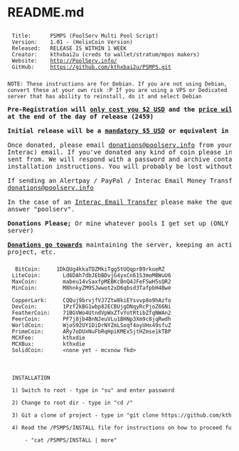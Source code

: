 <h1><a name="psmps" class="anchor" href="#psmps"><span class="octicon octicon-link"></span></a>README.md</h1>

<pre><code><div id='titlenshit' style='padding:10 10 10 10;text-align:left;width:434px; word-wrap:break-word;'>Title:      PSMPS (PoolServ Multi Pool Script)
Version:    1.01 - (HelixCoin Version)
Released:   RELEASE IS WITHIN 1 WEEK
Creator:    kthxbai2u (creds to wallet/stratum/mpos makers)
Website:    <a href="http://www.poolserv.info/" target="_blank">http://PoolServ.info/</a>
GitHub:     <a href="https://github.com/kthxbai2u/PSMPS.git" target="_blank">https://github.com/kthxbai2u/PSMPS.git</a></div></code></pre>

<pre><code>NOTE: These instructions are for Debian. If you are not using Debian,
convert these at your own risk :P If you are using a VPS or Dedicated
server that has ability to reinstall, do it and select Debian
</code></pre>

<pre><b>Pre-Registration will <u>only cost you $2 USD</u> and the <u>price will rise to $5 USD</u>
at the end of the day of release (2459)

Initial release will be a <u>mandatory $5 USD</u> or equivalent in coins below.</b>

Once donated, please email <a href='mailto:donations@poolserv.info'>donations@poolserv.info</a> from your (Regular/PayPal/AlertPay/
Interac) email. If you've donated any kind of coin please include the wallet address
sent from. We will respond with a password and archive containing the rest of the
installation instructions. You will probably be lost without them :)

If sending an Alertpay / PayPal / Interac Email Money Transfer please send it to:
<a href='mailto:donations@poolserv.info'>donations@poolserv.info</a>

In the case of an <u>Interac Email Transfer</u> please make the question your name and the
answer "poolserv".

<b>Donations Please;</b> Or mine whatever pools I get set up (ONLY setting up pools on final
server)

<b><u>Donations go towards</u></b> maintaining the server, keeping an active interest in this
project, etc.</pre>

<pre><code><div id='titlenshit' style='padding:10 10 10 10;text-align:left;width:730px;word-wrap:break-word;'> BitCoin:    	1DkQUg4kkaTDZMkiTgg5tUQqprB9rkoeRZ
LiteCoin:   	Ld6DAh7dbJEbBDvjG4yxCn61S3moMBWuU6
MaxCoin:    	mabeu14vSaxfpMEBKcBnQ4JFeFSwH5sQR2
MinCoin:    	M8hnkyZM9SJwwot2xD6qbsd3TafpbH4Bwe

CopperLark: 	CQQuj9brvjfVJ7Ztw8kiEYsvvp8o9hAzfo
DevCoin:    	1Pzf2kBG1wbp82ECBUjgDNqyRcPjoZ66Ni
FeatherCoin:    71BGVWo4UtndVpWxZTvYotRtibZfqNWAn2
PeerCoin:   	PF7j8jb4BnNJeuVLu1BHNp3Xm9c8jqRwdh
WorldCoin:  	WjoS92UY1DiDrNYZmLSoqf4oyUHx49sfuZ
PrimeCoin:  	ARy7oDUxNuFbRqHpiKMEx5jtHZmse1kTBP
MCXFee:     	kthxdie
MCXBux:     	kthxdie
SolidCoin:      &lt;none yet - mcxnow fkd&gt;</div></code></pre>

<pre><code><div id='titlenshit' style='padding:10 10 10 10;text-align:left;width:730px;word-wrap:break-word;'>
INSTALLATION

1) Switch to root - type in "su" and enter password

2) Change to root dir - type in "cd /"

3) Git a clone of project - type in "git clone https://github.com/kthxbai2u/PSMPS.git /PSMPS/"

4) Read the /PSMPS/INSTALL file for instructions on how to proceed further with installation.
	
	- "cat /PSMPS/INSTALL | more"

</div></code></pre>
